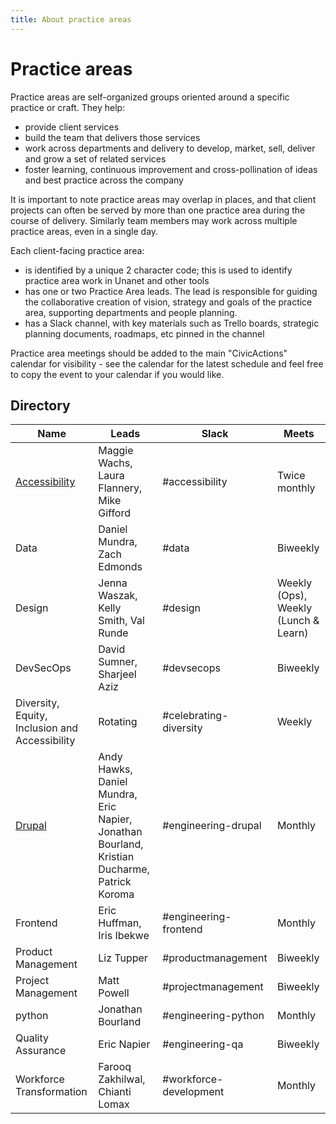 ```yaml
---
title: About practice areas
---
```


# Practice areas

Practice areas are self-organized groups oriented around a specific practice or craft. They help:

-   provide client services
-   build the team that delivers those services
-   work across departments and delivery to develop, market, sell, deliver and grow a set of related services
-   foster learning, continuous improvement and cross-pollination of ideas and best practice across the company

It is important to note practice areas may overlap in places, and that client projects can often be served by more than one practice area during the course of delivery. Similarly team members may work across multiple practice areas, even in a single day.

Each client-facing practice area:

-   is identified by a unique 2 character code; this is used to identify practice area work in Unanet and other tools
-   has one or two Practice Area leads. The lead is responsible for guiding the collaborative creation of vision, strategy and goals of the practice area, supporting departments and people planning.
-   has a Slack channel, with key materials such as Trello boards, strategic planning documents, roadmaps, etc pinned in the channel

Practice area meetings should be added to the main "CivicActions" calendar for visibility - see the calendar for the latest schedule and feel free to copy the event to your calendar if you would like.

## Directory

| Name                                           | Leads                                                                                        | Slack                  | Meets                                |
| ---------------------------------------------- | -------------------------------------------------------------------------------------------- | ---------------------- | ------------------------------------ |
| [Accessibility](accessibility/README.md)       | Maggie Wachs, Laura Flannery, Mike Gifford                                                   | #accessibility         | Twice monthly                        |
| Data                                           | Daniel Mundra, Zach Edmonds                                                                  | #data                  | Biweekly                             |
| Design                                         | Jenna Waszak, Kelly Smith, Val Runde                                                         | #design                | Weekly (Ops), Weekly (Lunch & Learn) |
| DevSecOps                                      | David Sumner, Sharjeel Aziz                                                                  | #devsecops             | Biweekly                             |
| Diversity, Equity, Inclusion and Accessibility | Rotating                                                                                     | #celebrating-diversity | Weekly                               |
| [Drupal](engineering/drupal/README.md)         | Andy Hawks, Daniel Mundra, Eric Napier, Jonathan Bourland, Kristian Ducharme, Patrick Koroma | #engineering-drupal    | Monthly                              |
| Frontend                                       | Eric Huffman, Iris Ibekwe                                                                    | #engineering-frontend  | Monthly                              |
| Product Management                             | Liz Tupper                                                                                   | #productmanagement     | Biweekly                             |
| Project Management                             | Matt Powell                                                                                  | #projectmanagement     | Biweekly                             |
| python                                         | Jonathan Bourland                                                                            | #engineering-python    | Monthly                              |
| Quality Assurance                              | Eric Napier                                                                                  | #engineering-qa        | Biweekly                             |
| Workforce Transformation                       | Farooq Zakhilwal, Chianti Lomax                                                              | #workforce-development | Monthly                              |
